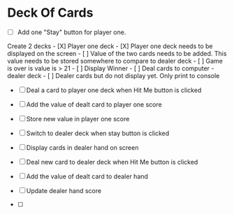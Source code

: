 # Deck Of Cards

- [ ] Add one "Stay" button for player one.

Create 2 decks
    - [X] Player one deck
    - [X] Player one deck needs to be displayed on the screen
    - [ ] Value of the two cards needs to be added. This value needs to be stored somewhere to compare to dealer deck
    - [ ] Game is over is value is > 21
    - [ ] Display Winner
    - [ ] Deal cards to computer - dealer deck
    - [ ] Dealer cards but do not display yet. Only print to console
    
- [ ] Deal a card to player one deck when Hit Me button is clicked
- [ ] Add the value of dealt card to player one score
- [ ] Store new value in player one score

- [ ] Switch to dealer deck when stay button is clicked
- [ ] Display cards in dealer hand on screen
- [ ] Deal new card to dealer deck when Hit Me button is clicked
- [ ] Add the value of dealt card to dealer hand
- [ ] Update dealer hand score 
- [ ] 
